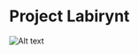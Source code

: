 # Project Labirynt

![Alt text](https://assets.digitalocean.com/articles/alligator/boo.svg "a title")
